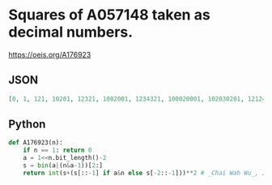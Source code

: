 # Squares of A057148 taken as decimal numbers\.
https://oeis.org/A176923
## JSON
```JSON
[0, 1, 121, 10201, 12321, 1002001, 1234321, 100020001, 102030201, 121242121, 123454321, 10000200001, 10221412201, 12102420121, 12345654321, 1000002000001, 1002003002001, 1020304030201, 1022325232201, 1210024200121, 1212225222121, 1232346432321, 1234567654321, 100000020000001, 100220141022001]
```
## Python
```Python
def A176923(n):
    if n == 1: return 0
    a = 1<<n.bit_length()-2
    s = bin(a|(n&a-1))[2:]
    return int(s+(s[::-1] if a&n else s[-2::-1]))**2 # _Chai Wah Wu_, Jun 10 2024
```
